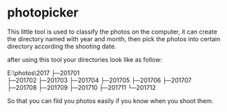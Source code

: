 # photopicker

This little tool is used to classify the photos on the computer, it can create the directory named with year and month, then pick the photos into certain directory according the shooting date.

after using this tool 
your directories look like as follow:

E:\photos\2017
          ├─201701          
          ├─201702
          ├─201703
          ├─201704
          ├─201705
          ├─201706
          ├─201707          
          ├─201708
          ├─201709
          ├─201710
          ├─201711
          └─201712
          
So that you can fild you photos easily if you know when you shoot them.

